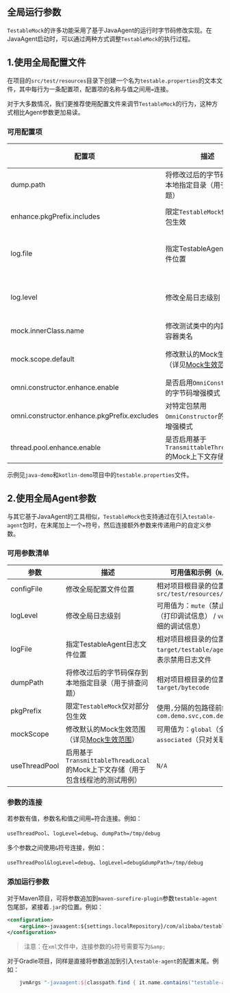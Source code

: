全局运行参数
---

`TestableMock`的许多功能采用了基于JavaAgent的运行时字节码修改实现。在JavaAgent启动时，可以通过两种方式调整`TestableMock`的执行过程。

## 1.使用全局配置文件

在项目的`src/test/resources`目录下创建一个名为`testable.properties`的文本文件，其中每行为一条配置项，配置项的名称与值之间用`=`连接。

对于大多数情况，我们更推荐使用配置文件来调节`TestableMock`的行为，这种方式相比Agent参数更加易读。

### 可用配置项

|  配置项  | 描述  | 可用值和示例（`N/A`表示无需赋值） |
|  ----   | ---- | ----  |
| dump.path  | 将修改过后的字节码保存到本地指定目录（用于排查问题） | 相对项目根目录的位置，例如：`target/bytecode` |
| enhance.pkgPrefix.includes  | 限定`TestableMock`仅对部分包生效 | 使用`,`分隔的包路径前缀列表，例如：`com.demo.svc,com.demo.dao` |
| log.file  | 指定TestableAgent日志文件位置 | 相对项目根目录的位置，例如：`target/testable/agent.log`，特殊值`null`表示禁用日志文件 |
| log.level  | 修改全局日志级别 | 可用值为：`mute`（禁止打印警告） / `debug`（打印调试信息） / `verbose`（打印非常详细的调试信息） |
| mock.innerClass.name | 修改测试类中的内置Mock容器类名 | 任意符合Java类名的值，默认值为`Mock` |
| mock.scope.default  | 修改默认的Mock生效范围（详见[Mock生效范围](zh-cn/doc/scope-of-mock)） | 可用值为：`global`（全局生效） / `associated`（只对关联的测试用例生效） |
| omni.constructor.enhance.enable | 是否启用`OmniConstructor`的字节码增强模式 | 可用值为：`true` / `false` |
| omni.constructor.enhance.pkgPrefix.excludes | 对特定包禁用`OmniConstructor`的字节码增强模式 | 使用`,`分隔的包路径前缀列表，例如：`com.demo.model` |
| thread.pool.enhance.enable | 是否启用基于`TransmittableThreadLocal`的Mock上下文存储 | 可用值为：`true` / `false` |

示例见`java-demo`和`kotlin-demo`项目中的`testable.properties`文件。

## 2.使用全局Agent参数

与其它基于JavaAgent的工具相似，`TestableMock`也支持通过在引入`testable-agent`包时，在末尾加上一个`=`符号，然后连接额外参数来传递用户的自定义参数。

### 可用参数清单

|  参数          | 描述  | 可用值和示例（`N/A`表示无需赋值） |
|  ----         | ----  | ----  |
| configFile    | 修改全局配置文件位置 | 相对项目根目录的位置，默认值为`src/test/resources/testable.properties` |
| logLevel      | 修改全局日志级别 | 可用值为：`mute`（禁止打印警告） / `debug`（打印调试信息） / `verbose`（打印非常详细的调试信息） |
| logFile       | 指定TestableAgent日志文件位置 | 相对项目根目录的位置，例如：`target/testable/agent.log`，特殊值`null`表示禁用日志文件 |
| dumpPath      | 将修改过后的字节码保存到本地指定目录（用于排查问题） | 相对项目根目录的位置，例如：`target/bytecode` |
| pkgPrefix     | 限定`TestableMock`仅对部分包生效 | 使用`,`分隔的包路径前缀列表，例如：`com.demo.svc,com.demo.dao` |
| mockScope     | 修改默认的Mock生效范围（详见[Mock生效范围](zh-cn/doc/scope-of-mock)） | 可用值为：`global`（全局生效） / `associated`（只对关联的测试用例生效） |
| useThreadPool | 启用基于`TransmittableThreadLocal`的Mock上下文存储（用于包含线程池的测试用例） | `N/A` |

### 参数的连接

若参数有值，参数名和值之间用`=`符合连接。例如：

`useThreadPool`、`logLevel=debug`、`dumpPath=/tmp/debug`

多个参数之间使用`&`符号连接，例如：

`useThreadPool&logLevel=debug`、`logLevel=debug&dumpPath=/tmp/debug`

### 添加运行参数

对于Maven项目，可将参数追加到`maven-surefire-plugin`参数`testable-agent`包尾部，紧接着`.jar`的位置。例如：

```xml
<configuration>
    <argLine>-javaagent:${settings.localRepository}/com/alibaba/testable/testable-agent/${testable.version}/testable-agent-${testable.version}.jar=mockScope=associated&amp;pkgPrefix=com.demo</argLine>
</configuration>
```

> 注意：在`xml`文件中，连接参数的`&`符号需要写为`&amp;`

对于Gradle项目，同样是直接将参数追加到引入`testable-agent`的配置末尾。例如：

```groovy
    jvmArgs "-javaagent:${classpath.find { it.name.contains("testable-agent") }.absolutePath}=mockScope=associated&pkgPrefix=com.demo"
```
